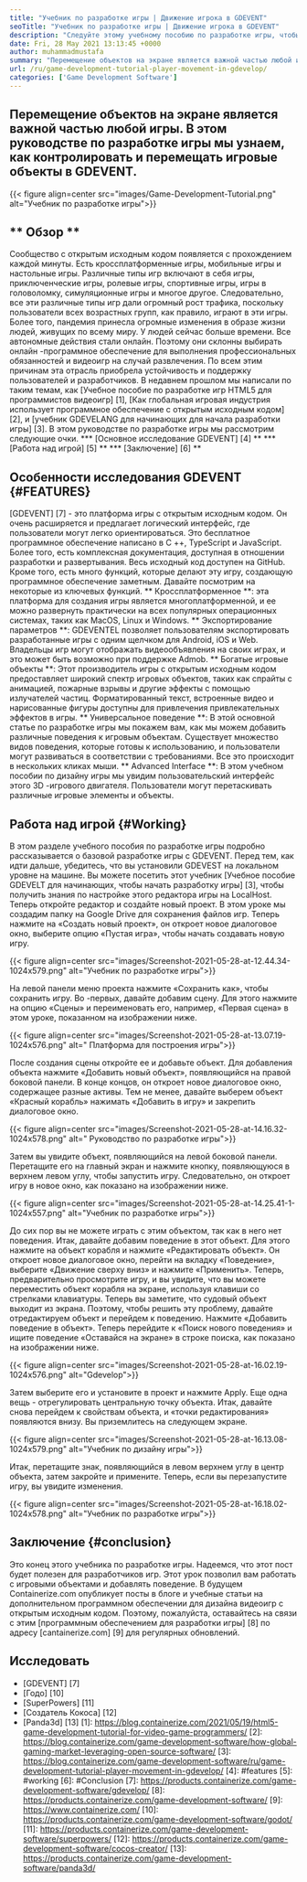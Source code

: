 ```yaml
---
title: "Учебник по разработке игры | Движение игрока в GDEVENT" 
seoTitle: "Учебник по разработке игры | Движение игрока в GDEVENT" 
description: "Следуйте этому учебному пособию по разработке игры, чтобы узнать о основных играх. GDEVENTE - это бесплатное программное обеспечение для создания игр для создания и публикации игр." 
date: Fri, 28 May 2021 13:13:45 +0000
author: muhammadmustafa
summary: "Перемещение объектов на экране является важной частью любой игры. В этом руководстве по разработке игры мы узнаем, как контролировать и перемещать игровые объекты в GDEVENT." 
url: /ru/game-development-tutorial-player-movement-in-gdevelop/
categories: ['Game Development Software']
---
```


## Перемещение объектов на экране является важной частью любой игры. В этом руководстве по разработке игры мы узнаем, как контролировать и перемещать игровые объекты в GDEVENT.

{{< figure align=center src="images/Game-Development-Tutorial.png" alt="Учебник по разработке игры">}}


## ** Обзор **
Сообщество с открытым исходным кодом появляется с прохождением каждой минуты. Есть кроссплатформенные игры, мобильные игры и настольные игры. Различные типы игр включают в себя игры, приключенческие игры, ролевые игры, спортивные игры, игры в головоломку, симуляционные игры и многое другое. Следовательно, все эти различные типы игр дали огромный рост трафика, поскольку пользователи всех возрастных групп, как правило, играют в эти игры.
Более того, пандемия принесла огромные изменения в образе жизни людей, живущих по всему миру. У людей сейчас больше времени. Все автономные действия стали онлайн. Поэтому они склонны выбирать онлайн -программное обеспечение для выполнения профессиональных обязанностей и видеоигр на случай развлечения. По всем этим причинам эта отрасль приобрела устойчивость и поддержку пользователей и разработчиков. В недавнем прошлом мы написали по таким темам, как [Учебное пособие по разработке игр HTML5 для программистов видеоигр] [1], [Как глобальная игровая индустрия использует программное обеспечение с открытым исходным кодом] [2], и [учебник GDEVELANG для начинающих для начала разработки игры] [3]. В этом руководстве по разработке игры мы рассмотрим следующие очки.
  *** [Основное исследование GDEVENT] [4] **
  *** [Работа над игрой] [5] **
  *** [Заключение] [6] **

## Особенности исследования GDEVENT {#FEATURES}
[GDEVENT] [7] - это платформа игры с открытым исходным кодом. Он очень расширяется и предлагает логический интерфейс, где пользователи могут легко ориентироваться. Это бесплатное программное обеспечение написано в C ++, TypeScript и JavaScript. Более того, есть комплексная документация, доступная в отношении разработки и развертывания. Весь исходный код доступен на GitHub. Кроме того, есть много функций, которые делают эту игру, создающую программное обеспечение заметным. Давайте посмотрим на некоторые из ключевых функций.
** Кроссплатформенное **: эта платформа для создания игры является многоплатформенной, и ее можно развернуть практически на всех популярных операционных системах, таких как MacOS, Linux и Windows.
** Экспортирование параметров **: GDEVENTEL позволяет пользователям экспортировать разработанные игры с одним щелчком для Android, iOS и Web. Владельцы игр могут отображать видеообъявления на своих играх, и это может быть возможно при поддержке Admob.
** Богатые игровые объекты **: Этот производитель игры с открытым исходным кодом предоставляет широкий спектр игровых объектов, таких как спрайты с анимацией, пожарные взрывы и другие эффекты с помощью излучателей частиц. Форматированный текст, встроенные видео и нарисованные фигуры доступны для привлечения привлекательных эффектов в игры.
** Универсальное поведение **: В этой основной статье по разработке игры мы покажем вам, как мы можем добавить различные поведения к игровым объектам. Существует множество видов поведения, которые готовы к использованию, и пользователи могут развиваться в соответствии с требованиями. Все это происходит в нескольких кликах мыши.
** Advanced Interface **: В этом учебном пособии по дизайну игры мы увидим пользовательский интерфейс этого 3D -игрового двигателя. Пользователи могут перетаскивать различные игровые элементы и объекты.

## Работа над игрой {#Working}
В этом разделе учебного пособия по разработке игры подробно рассказывается о базовой разработке игры с GDEVENT. Перед тем, как идти дальше, убедитесь, что вы установили GDEVEST на локальном уровне на машине.
Вы можете посетить этот учебник [Учебное пособие GDEVELT для начинающих, чтобы начать разработку игры] [3], чтобы получить знания по настройке этого редактора игры на LocalHost.
Теперь откройте редактор и создайте новый проект. В этом уроке мы создадим папку на Google Drive для сохранения файлов игр. Теперь нажмите на «Создать новый проект», он откроет новое диалоговое окно, выберите опцию «Пустая игра», чтобы начать создавать новую игру.

{{< figure align=center src="images/Screenshot-2021-05-28-at-12.44.34-1024x579.png" alt="Учебник по разработке игры">}}

На левой панели меню проекта нажмите «Сохранить как», чтобы сохранить игру.
Во -первых, давайте добавим сцену. Для этого нажмите на опцию «Сцены» и переименовать его, например, «Первая сцена» в этом уроке, показанном на изображении ниже.

{{< figure align=center src="images/Screenshot-2021-05-28-at-13.07.19-1024x576.png" alt=" Платформа для построения игры">}}

После создания сцены откройте ее и добавьте объект. Для добавления объекта нажмите «Добавить новый объект», появляющийся на правой боковой панели. В конце концов, он откроет новое диалоговое окно, содержащее разные активы. Тем не менее, давайте выберем объект «Красный корабль» нажимать «Добавить в игру» и закрепить диалоговое окно.

{{< figure align=center src="images/Screenshot-2021-05-28-at-14.16.32-1024x578.png" alt=" Руководство по разработке игры">}}

Затем вы увидите объект, появляющийся на левой боковой панели. Перетащите его на главный экран и нажмите кнопку, появляющуюся в верхнем левом углу, чтобы запустить игру. Следовательно, он откроет игру в новое окно, как показано на изображении ниже.

{{< figure align=center src="images/Screenshot-2021-05-28-at-14.25.41-1-1024x557.png" alt="Учебник по разработке игры">}}

До сих пор вы не можете играть с этим объектом, так как в него нет поведения. Итак, давайте добавим поведение в этот объект. Для этого нажмите на объект корабля и нажмите «Редактировать объект». Он откроет новое диалоговое окно, перейти на вкладку «Поведение», выберите «Движение сверху вниз» и нажмите «Применить». Теперь, предварительно просмотрите игру, и вы увидите, что вы можете переместить объект корабля на экране, используя клавиши со стрелками клавиатуры. Теперь вы заметите, что судовый объект выходит из экрана. Поэтому, чтобы решить эту проблему, давайте отредактируем объект и перейдем к поведению. Нажмите «Добавить поведение в объект». Теперь перейдите к «Поиск нового поведения» и ищите поведение «Оставайся на экране» в строке поиска, как показано на изображении ниже.

{{< figure align=center src="images/Screenshot-2021-05-28-at-16.02.19-1024x576.png" alt="Gdevelop">}}

Затем выберите его и установите в проект и нажмите Apply. Еще одна вещь - отрегулировать центральную точку объекта. Итак, давайте снова перейдем к свойствам объекта, и «точки редактирования» появляются внизу. Вы приземлитесь на следующем экране.

{{< figure align=center src="images/Screenshot-2021-05-28-at-16.13.08-1024x579.png" alt="Учебник по дизайну игры">}}

Итак, перетащите знак, появляющийся в левом верхнем углу в центр объекта, затем закройте и примените. Теперь, если вы перезапустите игру, вы увидите изменения.

{{< figure align=center src="images/Screenshot-2021-05-28-at-16.18.02-1024x578.png" alt="Учебник по разработке игры">}}


## Заключение {#conclusion}
Это конец этого учебника по разработке игры. Надеемся, что этот пост будет полезен для разработчиков игр. Этот урок позволил вам работать с игровыми объектами и добавлять поведение. В будущем Containerize.com опубликует посты в блоге и учебные статьи на дополнительном программном обеспечении для дизайна видеоигр с открытым исходным кодом. Поэтому, пожалуйста, оставайтесь на связи с этим [программным обеспечением для разработки игры] [8] по адресу [cantainerize.com] [9] для регулярных обновлений.

## Исследовать
  * [GDEVENT] [7]
  * [Годо] [10]
  * [SuperPowers] [11]
  * [Создатель Кокоса] [12]
  * [Panda3d] [13]
[1]: https://blog.containerize.com/2021/05/19/html5-game-development-tutorial-for-video-game-programmers/
[2]: https://blog.containerize.com/game-development-software/how-global-gaming-market-leveraging-open-source-software/
[3]: https://blog.containerize.com/game-development-software/ru/game-development-tutorial-player-movement-in-gdevelop/
[4]: #features
[5]: #working
[6]: #Conclusion
[7]: https://products.containerize.com/game-development-software/gdevelop/
[8]: https://products.containerize.com/game-development-software/
[9]: https://www.containerize.com/
[10]: https://products.containerize.com/game-development-software/godot/
[11]: https://products.containerize.com/game-development-software/superpowers/
[12]: https://products.containerize.com/game-development-software/cocos-creator/
[13]: https://products.containerize.com/game-development-software/panda3d/

